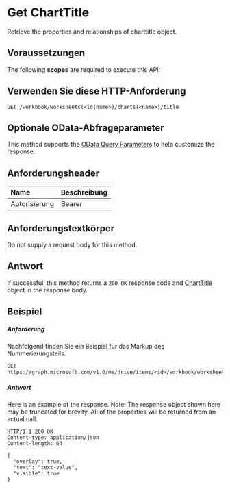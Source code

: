 # <a name="get-charttitle"></a>Get ChartTitle

Retrieve the properties and relationships of charttitle object.
## <a name="prerequisites"></a>Voraussetzungen
The following **scopes** are required to execute this API: 
## <a name="http-request"></a>Verwenden Sie diese HTTP-Anforderung
<!-- { "blockType": "ignored" } -->
```http
GET /workbook/worksheets(<id|name>)/charts(<name>)/title
```
## <a name="optional-query-parameters"></a>Optionale OData-Abfrageparameter
This method supports the [OData Query Parameters](http://graph.microsoft.io/docs/overview/query_parameters) to help customize the response.

## <a name="request-headers"></a>Anforderungsheader
| Name      |Beschreibung|
|:----------|:----------|
| Autorisierung  | Bearer <code>|


## <a name="request-body"></a>Anforderungstextkörper
Do not supply a request body for this method.
## <a name="response"></a>Antwort
If successful, this method returns a `200 OK` response code and [ChartTitle](../resources/charttitle.md) object in the response body.
## <a name="example"></a>Beispiel
##### <a name="request"></a>Anforderung
Nachfolgend finden Sie ein Beispiel für das Markup des Nummerierungsteils.
<!-- {
  "blockType": "request",
  "name": "get_charttitle"
}-->
```http
GET https://graph.microsoft.com/v1.0/me/drive/items/<id>/workbook/worksheets(<id|name>)/charts(<name>)/title
```
##### <a name="response"></a>Antwort
Here is an example of the response. Note: The response object shown here may be truncated for brevity. All of the properties will be returned from an actual call.
<!-- {
  "blockType": "response",
  "truncated": true,
  "@odata.type": "microsoft.graph.chartTitle"
} -->
```http
HTTP/1.1 200 OK
Content-type: application/json
Content-length: 64

{
  "overlay": true,
  "text": "text-value",
  "visible": true
}
```

<!-- uuid: 8fcb5dbc-d5aa-4681-8e31-b001d5168d79
2015-10-25 14:57:30 UTC -->
<!-- {
  "type": "#page.annotation",
  "description": "Get ChartTitle",
  "keywords": "",
  "section": "documentation",
  "tocPath": ""
}-->